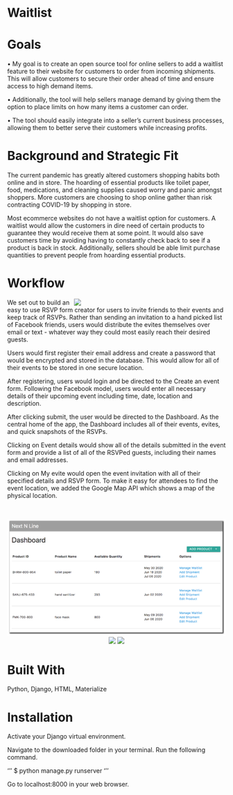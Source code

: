 # Waitlist

# Goals

•	My goal is to create an open source tool for online sellers to add a waitlist feature to their website for customers to order from incoming shipments. This will allow customers to secure their order ahead of time and ensure access to high demand items.

•	Additionally, the tool will help sellers manage demand by giving them the option to place limits on how many items a customer can order.

•	The tool should easily integrate into a seller’s current business processes, allowing them to better serve their customers while increasing profits.

# Background and Strategic Fit

The current pandemic has greatly altered customers shopping habits both online and in store. The hoarding of essential products like toilet paper, food, medications, and cleaning supplies caused worry and panic amongst shoppers. More customers are choosing to shop online gather than risk contracting COVID-19 by shopping in store.

Most ecommerce websites do not have a waitlist option for customers. A waitlist would allow the customers in dire need of certain products to guarantee they would receive them at some point. It would also save customers time by avoiding having to constantly check back to see if a product is back in stock. Additionally, sellers should be able limit purchase quantities to prevent people from hoarding essential products. 

# Workflow



<img align="right" src="/images/event_form.png" width="350" />

We set out to build an easy to use RSVP form creator for users to invite friends to their events and keep track of RSVPs. Rather than sending an invitation to a hand picked list of Facebook friends, users would distribute the evites themselves over email or text - whatever way they could most easily reach their desired guests.

Users would first register their email address and create a password that would be encrypted and stored in the database. This would allow for all of their events to be stored in one secure location.

After registering, users would login and be directed to the Create an event form. Following the Facebook model, users would enter all necessary details of their upcoming event including time, date, location and description.

After clicking submit, the user would be directed to the Dashboard. As the central home of the app, the Dashboard includes all of their events, evites, and quick snapshots of the RSVPs.

Clicking on Event details would show all of the details submitted in the event form and provide a list of all of the RSVPed guests, including their names and email addresses.

Clicking on My evite would open the event invitation with all of their specified details and RSVP form. To make it easy for attendees to find the event location, we added the Google Map API which shows a map of the physical location.

<br>

<p align="middle">
  <img src="/images/dashboard.png" width="600" />
  <img src="/images/event_details.png" width="600" />
  <img src="/images/RSVP.png" width="600" />
</p>

# Built With
Python, Django, HTML, Materialize

# Installation
Activate your Django virtual environment.

Navigate to the downloaded folder in your terminal. Run the following command.

‘’’ $ python manage.py runserver ‘’’

Go to localhost:8000 in your web browser.
